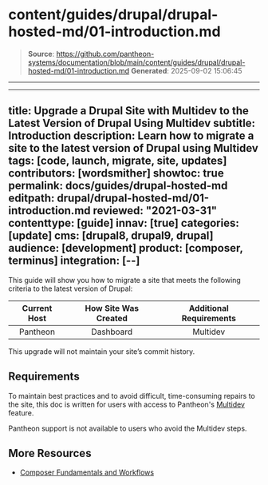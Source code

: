 # content/guides/drupal/drupal-hosted-md/01-introduction.md

> **Source**: https://github.com/pantheon-systems/documentation/blob/main/content/guides/drupal/drupal-hosted-md/01-introduction.md
> **Generated**: 2025-09-02 15:06:45

---

---
title: Upgrade a Drupal Site with Multidev to the Latest Version of Drupal Using Multidev
subtitle: Introduction
description: Learn how to migrate a site to the latest version of Drupal using Multidev
tags: [code, launch, migrate, site, updates]
contributors: [wordsmither]
showtoc: true
permalink: docs/guides/drupal-hosted-md
editpath: drupal/drupal-hosted-md/01-introduction.md
reviewed: "2021-03-31"
contenttype: [guide]
innav: [true]
categories: [update]
cms: [drupal8, drupal9, drupal]
audience: [development]
product: [composer, terminus]
integration: [--]
---

This guide will show you how to migrate a site that meets the following criteria to the latest version of Drupal:

|  Current Host | How Site Was Created <Popover title="Site Creation" content="What is the method you used to create the site?" /> | Additional Requirements <Popover title="Additional Requirements" content="Any other features that must be in place, or that are desired." /> |
| :-------------------------------------------: | :------------------------------------------------------------------------------------------------------------------------------------------: | :----------------------------------------------------------------------------------------------------------------------------------------------------------------------------------------: |
|                   Pantheon                    |                                                                  Dashboard                                                                   |                                                                                          Multidev                                                                                          |

<Partial file="drupal/see-landing.md" />

<Alert title="Note" type="info" >

This upgrade will not maintain your site’s commit history.

</Alert>

## Requirements

<Alert title="Multidev Required" type="danger">

To maintain best practices and to avoid difficult, time-consuming repairs to the site, this doc is written for users with access to Pantheon's [Multidev](/guides/multidev) feature.

Pantheon support is not available to users who avoid the Multidev steps.

</Alert>

<Partial file="drupal/upgrade-site-requirements-new.md" />

## More Resources

- [Composer Fundamentals and Workflows](/guides/composer)
